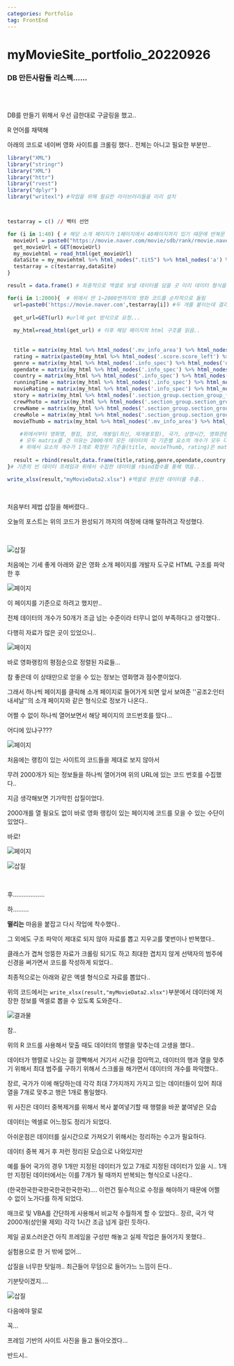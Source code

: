 ```yaml
---
categories: Portfolio	
tag: FrontEnd
---
```




<h1>myMovieSite_portfolio_20220926</h1> 

<h3>DB 만든사람들 리스펙......</h3>

<br><br>

DB를 만들기 위해서 우선 급한대로 구글링을 했고.. 

R 언어를 채택해 

아래의 코드로 네이버 영화 사이트를 크롤링 했다.. 전체는 아니고 필요한 부분만.. 

```R
library("XML")
library("stringr")
library("XML")
library("httr")
library("rvest")
library("dplyr")
library("writexl") #작업을 위해 필요한 라이브러리들을 미리 설치



testarray = c() // 벡터 선언

for (i in 1:40) { # 해당 소개 페이지가 1페이지에서 40페이지까지 있기 때문에 반복문 for in 문 사용.. 2000개의 코드 획득
  movieUrl = paste0("https://movie.naver.com/movie/sdb/rank/rmovie.naver?sel=pnt&date=20220924&page=",i) 
  get_movieUrl = GET(movieUrl)
  my_moviehtml = read_html(get_movieUrl)
  dataSite = my_moviehtml %>% html_nodes(".tit5") %>% html_nodes('a') %>% html_attr('href') 
  testarray = c(testarray,dataSite)
}

result = data.frame() # 최종적으로 엑셀로 보낼 데이터를 담을 곳 미리 데이터 형식을 갖추기위해 데이터 프레임 선언..

for(i in 1:2000){  # 위에서 딴 1~2000번까지의 영화 코드를 순차적으로 돌림
  url=paste0('https://movie.naver.com',testarray[i]) #두 개를 붙이는데 결과는 https://movie.naver.com/movie/bi/mi/basic.naver?code=81888
    
  get_url=GET(url) #url에 get 방식으로 요청...
    
  my_html=read_html(get_url) # 이후 해당 페이지의 html 구조를 읽음..
    
    
  title = matrix(my_html %>% html_nodes('.mv_info_area') %>% html_nodes('.mv_info') %>% html_nodes('.h_movie') %>% html_nodes('a:first-child') %>% html_text(trim = TRUE),nrow = 1,ncol = 1)
  rating = matrix(paste0(my_html %>% html_nodes('.score.score_left') %>% html_nodes('.star_score') %>% html_nodes('a') %>% html_nodes('em:nth-child(2)') %>% html_text(),my_html %>% html_nodes('.score.score_left') %>% html_nodes('.star_score')%>%html_nodes('a')%>%html_nodes('em:nth-child(3)')%>%html_text(),my_html %>% html_nodes('.score.score_left')%>%html_nodes('.star_score')%>%html_nodes('a')%>%html_nodes('em:nth-child(4)')%>%html_text(),my_html %>% html_nodes('.score.score_left')%>%html_nodes('.star_score')%>%html_nodes('a')%>%html_nodes('em:nth-child(5)')%>%html_text()),nrow=1,ncol = 1)
  genre = matrix(my_html %>% html_nodes('.info_spec') %>% html_nodes('dd') %>% html_nodes('p') %>% html_nodes('span:nth-child(1)')%>% html_nodes('a') %>% html_text(trim = TRUE),nrow = 1,ncol = 7)
  opendate = matrix(my_html %>% html_nodes('.info_spec') %>% html_nodes('dd') %>% html_nodes('p') %>% html_nodes('span:nth-child(4)')%>% html_nodes('a') %>% html_text(trim = TRUE),nrow = 1,ncol = 2)
  country = matrix(my_html %>% html_nodes('.info_spec') %>% html_nodes('dd') %>% html_nodes('p') %>% html_nodes('span:nth-child(2)')%>% html_nodes('a') %>% html_text(trim = TRUE),nrow = 1,ncol = 7)
  runningTime = matrix(my_html %>% html_nodes('.info_spec') %>% html_nodes('dd') %>% html_nodes('p') %>% html_nodes('span:nth-child(3)') %>% html_text(trim = TRUE),nrow = 1,ncol = 1)
  movieRating = matrix(my_html %>% html_nodes('.info_spec') %>% html_nodes('.step4 + dd') %>% html_nodes('a') %>% html_text(trim = TRUE),nrow = 1,ncol = 1)
  story = matrix(my_html %>% html_nodes('.section_group.section_group_frst') %>% html_nodes('.con_tx') %>% html_text(trim=TRUE),nrow = 1,ncol = 1)
  crewPhoto = matrix(my_html %>% html_nodes('.section_group.section_group_frst') %>% html_nodes('ul') %>% html_nodes('li') %>% html_nodes('.thumb_people')  %>% html_nodes('img') %>% html_attr('src'),nrow = 1,ncol = 4)
  crewName = matrix(my_html %>% html_nodes('.section_group.section_group_frst') %>% html_nodes('ul') %>% html_nodes('li') %>% html_nodes('.tx_people')  %>% html_text(trim = TRUE),nrow = 1,ncol = 4)
  crewRole = matrix(my_html %>% html_nodes('.section_group.section_group_frst') %>% html_nodes('ul') %>% html_nodes('li') %>% html_nodes('.staff') %>% html_nodes('dt') %>% html_text(trim = TRUE),nrow = 1,ncol = 4)
  movieThumb = matrix(my_html %>% html_nodes('.mv_info_area') %>% html_nodes('.poster') %>% html_nodes('img') %>% html_attr('src'),nrow = 1,ncol = 1)
    
    #위에서부터 영화명, 평점, 장르, 개봉일(최신, 재개봉포함), 국가, 상영시간, 영화관람등급, 줄거리, 제작진사진, 제작진이름, 제작진역할, 영화썸네일
    # 모두 matrix를 건 이유는 2000개의 모든 데이터의 각 기준별 요소의 개수가 모두 다르기 때문에 강제적으로 행과 열을 지정.. 최대개수 기준.. 
    # 위에서 요소의 개수가 1개로 확정된 기준들(title, movieThumb, rating)은 matrix를 제외해도 상관없음..
    
  result = rbind(result,data.frame(title,rating,genre,opendate,country,runningTime,movieRating,story,crewPhoto,crewName,crewRole,movieThumb))
}# 기존의 빈 데이터 프레임과 위에서 수집한 데이터를 rbind함수를 통해 엮음.. 

write_xlsx(result,"myMovieData2.xlsx") #엑셀로 완성한 데이터를 추출.. 
```

<br>

처음부터 제법 삽질을 해버렸다..<br>

오늘의 포스트는 위의 코드가 완성되기 까지의 여정에 대해 말하려고 작성했다.

 <br>

![삽질](../../images/2022-09-26-Portfolio03/삽질.png)

처음에는 기세 좋게 아래와 같은  영화 소개 페이지를 개발자 도구로 HTML 구조를 파악한 후 

![페이지](../../images/2022-09-26-Portfolio03/페이지.png)

이 페이지를 기준으로 하려고 했지만.. <br>

전체 데이터의 개수가 50개가 조금 넘는 수준이라 터무니 없이 부족하다고 생각했다.. <br>

다행히 자료가 많은 곳이 있었으니..<br>

![페이지](../../images/2022-09-26-Portfolio03/페이지-16642038062513.png)

바로 영화랭킹의 평점순으로 정렬된 자료들...<br>

참 좋은데 이 상태만으로 얻을 수 있는 정보는 영화명과 점수뿐이었다. <br>

그래서 하나씩 페이지를 클릭해 소개 페이지로 들어가게 되면 앞서 보여준 ''공조2:인터내셔날''의 소개 페이지와 같은 형식으로 정보가 나온다.. <br>

어쩔 수 없이 하나씩 열어보면서 해당 페이지의 코드번호를 땄다...<br>

어디에 있냐구???<br>

![페이지](../../images/2022-09-26-Portfolio03/페이지-16642040458195.png)

처음에는 랭킹이 있는 사이트의 코드들을 제대로 보지 않아서<br>

무려 2000개가 되는 정보들을 하나씩 열어가며 위의 URL에 있는 코드 번호를 수집했다..<br>

지금 생각해보면 기가막힌 삽질이었다.<br>

2000개를 열 필요도 없이 바로 영화 랭킹이 있는 페이지에 코드를 모을 수 있는 수단이 있었다..<br>

바로!<br>

![페이지](../../images/2022-09-26-Portfolio03/페이지-16642044912857.png)<br>

 ![삽질](../../images/2022-09-26-Portfolio03/삽질-16642047302669.png)

<br>

후..................

하.........

**떨리는** 마음을 붙잡고 다시 작업에 착수했다..

그 외에도 구조 파악이 제대로 되지 않아 자료를 뽑고 지우고를 몇번이나 반복했다.. 

클래스가 겹쳐 엉뚱한 자료가 크롤링 되기도 하고 최대한 겹치지 않게 선택자의 범주에 신경을 써가면서 코드를 작성하게 되었다.. 

최종적으로는 아래와 같은 엑셀 형식으로 자료를 뽑았다..

 위의 코드에서는 `write_xlsx(result,"myMovieData2.xlsx")`부분에서 데이터에 저장한 정보를 엑셀로 뽑을 수 있도록 도와준다..

![결과물](../../images/2022-09-26-Portfolio03/결과물.png)<br>

참.. <br>

위의 R 코드를 사용해서 맞출 때도 데이터의 행렬을 맞추는데 고생을 했다..<br>

데이터가 행렬로 나오는 걸 깜빡해서 거기서 시간을 잡아먹고, 데이터의 행과 열을 맞추기 위해서 최대 범주를 구하기 위해서 스크롤을 해가면서 데이터의 개수를 파악했다..<br>

장르, 국가가 이에 해당하는데 각각 최대 7가지까지 가지고 있는 데이터들이 있어 최대 열을 7개로 맞추고 행은 1개로 통일했다.<br>

위 사진은 데이터 중복제거를 위해서 복사 붙여넣기할 때 행렬을 바꾼 붙여넣은 모습<br>

데이터는 엑셀로 어느정도 정리가 되었다.<br>

아쉬운점은 데이터를 실시간으로 가져오기 위해서는 정리하는 수고가 필요하다.<br>

데이터 중복 제거 후 저런 정리된 모습으로 나와있지만<br>

예를 들어 국가의 경우 1개만 지정된 데이터가 있고 7개로 지정된 데이터가 있을 시.. 1개만 지정된 데이터에서는 이를 7개가 될 때까지 반복되는 형식으로 나온다..<br>

(한국한국한국한국한국한국한국).... 이런건 필수적으로 수정을 해야하기 때문에 어쩔 수 없이 노가다를 하게 되었다.<br>

매크로 및 VBA를 간단하게 사용해서 비교적 수월하게 할 수 있었다.. 장르, 국가 약 2000개(성인물 제외) 각각 1시간 조금 넘게 걸린 듯하다.<br>

제일 공포스러운건 아직 프레임을 구성만 해놓고 실제 작업은 들어가지 못했다..<br>

실험용으로 한 거 밖에 없어...<br>

삽질을 너무한 탓일까.. 최근들어 무덤으로 들어가느 느낌이 든다..<br>

기분탓이겠지....<br>

![삽질](../../images/2022-09-26-Portfolio03/삽질.jpg)

다음에야 말로

꼭...

프레임 기반의 사이트 사진을 들고 돌아오겠다...

반드시..





 

